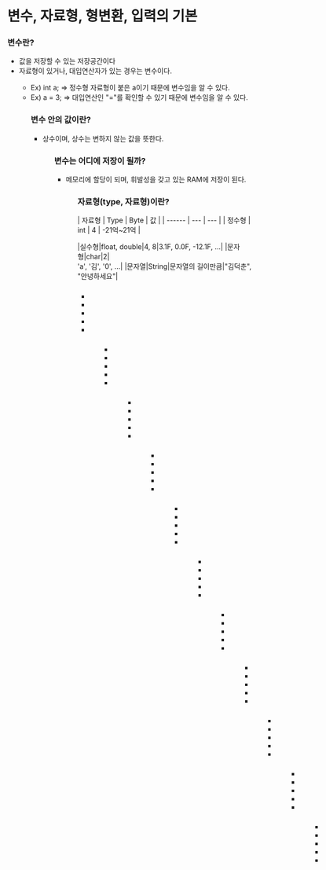 # 변수, 자료형, 형변환, 입력의 기본


<h3>변수란?</h3>
<ul>
  <li>값을 저장할 수 있는 저장공간이다</li>
  <li>자료형이 있거나, 대입연산자가 있는 경우는 변수이다.</li>
  <ul>
    <li>Ex) int a;  => 정수형 자료형이 붙은 a이기 때문에 변수임을 알 수 있다.</li>
    <li>Ex) a = 3;  => 대입연산인 "="를 확인할 수 있기 때문에 변수임을 알 수 있다.</li>
  </ul>
<ul>

<h3>변수 안의 값이란?</h3>
<ul>
  <li>상수이며, 상수는 변하지 않는 값을 뜻한다.</li>
<ul>

<h3>변수는 어디에 저장이 될까?</h3>
<ul>
  <li>메모리에 할당이 되며, 휘발성을 갖고 있는 RAM에 저장이 된다.</li>
<ul>

<h3>자료형(type, 자료형)이란?</h3>
| 자료형 | Type | Byte | 값 |
| ------ | --- | --- |
| 정수형 | int | 4 | -21억~21억 |


|실수형|float, double|4, 8|3.1F, 0.0F, -12.1F, ...|
|문자형|char|2|	
'a', '김', '0', ...|
|문자열|String|문자열의 길이만큼|"김덕춘", "안녕하세요"|

<h3></h3>
<ul>
  <li></li>
  <li></li>
  <li></li>
  <li></li>
  <li></li>
<ul>

<h3></h3>
<ul>
  <li></li>
  <li></li>
  <li></li>
  <li></li>
  <li></li>
<ul>

<h3></h3>
<ul>
  <li></li>
  <li></li>
  <li></li>
  <li></li>
  <li></li>
<ul>

<h3></h3>
<ul>
  <li></li>
  <li></li>
  <li></li>
  <li></li>
  <li></li>
<ul>

<h3></h3>
<ul>
  <li></li>
  <li></li>
  <li></li>
  <li></li>
  <li></li>
<ul>

<h3></h3>
<ul>
  <li></li>
  <li></li>
  <li></li>
  <li></li>
  <li></li>
<ul>

<h3></h3>
<ul>
  <li></li>
  <li></li>
  <li></li>
  <li></li>
  <li></li>
<ul>

<h3></h3>
<ul>
  <li></li>
  <li></li>
  <li></li>
  <li></li>
  <li></li>
<ul>

<h3></h3>
<ul>
  <li></li>
  <li></li>
  <li></li>
  <li></li>
  <li></li>
<ul>

<h3></h3>
<ul>
  <li></li>
  <li></li>
  <li></li>
  <li></li>
  <li></li>
<ul>

<h3></h3>
<ul>
  <li></li>
  <li></li>
  <li></li>
  <li></li>
  <li></li>
<ul>

